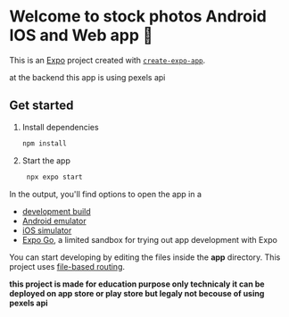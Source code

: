 # Welcome to stock photos Android IOS and Web app 👋

This is an [Expo](https://expo.dev) project created with [`create-expo-app`](https://www.npmjs.com/package/create-expo-app).

at the backend this app is using pexels api

## Get started

1. Install dependencies

   ```bash
   npm install
   ```

2. Start the app

   ```bash
    npx expo start
   ```

In the output, you'll find options to open the app in a

- [development build](https://docs.expo.dev/develop/development-builds/introduction/)
- [Android emulator](https://docs.expo.dev/workflow/android-studio-emulator/)
- [iOS simulator](https://docs.expo.dev/workflow/ios-simulator/)
- [Expo Go](https://expo.dev/go), a limited sandbox for trying out app development with Expo

You can start developing by editing the files inside the **app** directory. This project uses [file-based routing](https://docs.expo.dev/router/introduction).


**this project is made for education purpose only technicaly it can be deployed on app store or play store but legaly not becouse of using pexels api**
